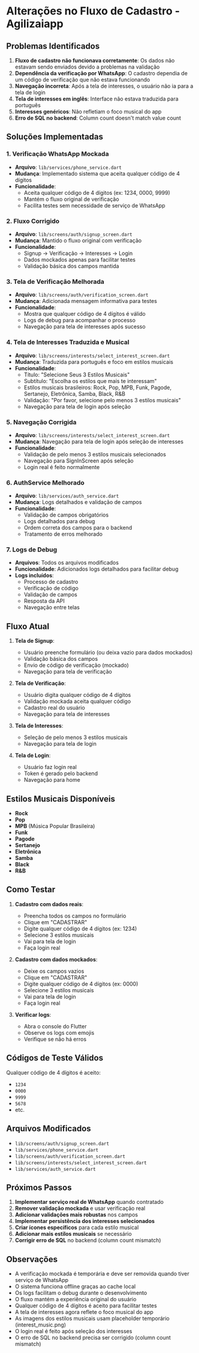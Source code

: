 # Alterações no Fluxo de Cadastro - Agilizaiapp

## Problemas Identificados

1. **Fluxo de cadastro não funcionava corretamente**: Os dados não estavam sendo enviados devido a problemas na validação
2. **Dependência da verificação por WhatsApp**: O cadastro dependia de um código de verificação que não estava funcionando
3. **Navegação incorreta**: Após a tela de interesses, o usuário não ia para a tela de login
4. **Tela de interesses em inglês**: Interface não estava traduzida para português
5. **Interesses genéricos**: Não refletiam o foco musical do app
6. **Erro de SQL no backend**: Column count doesn't match value count

## Soluções Implementadas

### 1. Verificação WhatsApp Mockada

- **Arquivo**: `lib/services/phone_service.dart`
- **Mudança**: Implementado sistema que aceita qualquer código de 4 dígitos
- **Funcionalidade**: 
  - Aceita qualquer código de 4 dígitos (ex: 1234, 0000, 9999)
  - Mantém o fluxo original de verificação
  - Facilita testes sem necessidade de serviço de WhatsApp

### 2. Fluxo Corrigido

- **Arquivo**: `lib/screens/auth/signup_screen.dart`
- **Mudança**: Mantido o fluxo original com verificação
- **Funcionalidade**:
  - Signup → Verificação → Interesses → Login
  - Dados mockados apenas para facilitar testes
  - Validação básica dos campos mantida

### 3. Tela de Verificação Melhorada

- **Arquivo**: `lib/screens/auth/verification_screen.dart`
- **Mudança**: Adicionada mensagem informativa para testes
- **Funcionalidade**:
  - Mostra que qualquer código de 4 dígitos é válido
  - Logs de debug para acompanhar o processo
  - Navegação para tela de interesses após sucesso

### 4. Tela de Interesses Traduzida e Musical

- **Arquivo**: `lib/screens/interests/select_interest_screen.dart`
- **Mudança**: Traduzida para português e foco em estilos musicais
- **Funcionalidade**:
  - Título: "Selecione Seus 3 Estilos Musicais"
  - Subtítulo: "Escolha os estilos que mais te interessam"
  - Estilos musicais brasileiros: Rock, Pop, MPB, Funk, Pagode, Sertanejo, Eletrônica, Samba, Black, R&B
  - Validação: "Por favor, selecione pelo menos 3 estilos musicais"
  - Navegação para tela de login após seleção

### 5. Navegação Corrigida

- **Arquivo**: `lib/screens/interests/select_interest_screen.dart`
- **Mudança**: Navegação para tela de login após seleção de interesses
- **Funcionalidade**:
  - Validação de pelo menos 3 estilos musicais selecionados
  - Navegação para SignInScreen após seleção
  - Login real é feito normalmente

### 6. AuthService Melhorado

- **Arquivo**: `lib/services/auth_service.dart`
- **Mudança**: Logs detalhados e validação de campos
- **Funcionalidade**:
  - Validação de campos obrigatórios
  - Logs detalhados para debug
  - Ordem correta dos campos para o backend
  - Tratamento de erros melhorado

### 7. Logs de Debug

- **Arquivos**: Todos os arquivos modificados
- **Funcionalidade**: Adicionados logs detalhados para facilitar debug
- **Logs incluídos**:
  - Processo de cadastro
  - Verificação de código
  - Validação de campos
  - Resposta da API
  - Navegação entre telas

## Fluxo Atual

1. **Tela de Signup**:
   - Usuário preenche formulário (ou deixa vazio para dados mockados)
   - Validação básica dos campos
   - Envio de código de verificação (mockado)
   - Navegação para tela de verificação

2. **Tela de Verificação**:
   - Usuário digita qualquer código de 4 dígitos
   - Validação mockada aceita qualquer código
   - Cadastro real do usuário
   - Navegação para tela de interesses

3. **Tela de Interesses**:
   - Seleção de pelo menos 3 estilos musicais
   - Navegação para tela de login

4. **Tela de Login**:
   - Usuário faz login real
   - Token é gerado pelo backend
   - Navegação para home

## Estilos Musicais Disponíveis

- **Rock**
- **Pop**
- **MPB** (Música Popular Brasileira)
- **Funk**
- **Pagode**
- **Sertanejo**
- **Eletrônica**
- **Samba**
- **Black**
- **R&B**

## Como Testar

1. **Cadastro com dados reais**:
   - Preencha todos os campos no formulário
   - Clique em "CADASTRAR"
   - Digite qualquer código de 4 dígitos (ex: 1234)
   - Selecione 3 estilos musicais
   - Vai para tela de login
   - Faça login real

2. **Cadastro com dados mockados**:
   - Deixe os campos vazios
   - Clique em "CADASTRAR"
   - Digite qualquer código de 4 dígitos (ex: 0000)
   - Selecione 3 estilos musicais
   - Vai para tela de login
   - Faça login real

3. **Verificar logs**:
   - Abra o console do Flutter
   - Observe os logs com emojis
   - Verifique se não há erros

## Códigos de Teste Válidos

Qualquer código de 4 dígitos é aceito:
- `1234`
- `0000`
- `9999`
- `5678`
- etc.

## Arquivos Modificados

- `lib/screens/auth/signup_screen.dart`
- `lib/services/phone_service.dart`
- `lib/screens/auth/verification_screen.dart`
- `lib/screens/interests/select_interest_screen.dart`
- `lib/services/auth_service.dart`

## Próximos Passos

1. **Implementar serviço real de WhatsApp** quando contratado
2. **Remover validação mockada** e usar verificação real
3. **Adicionar validações mais robustas** nos campos
4. **Implementar persistência dos interesses selecionados**
5. **Criar ícones específicos** para cada estilo musical
6. **Adicionar mais estilos musicais** se necessário
7. **Corrigir erro de SQL** no backend (column count mismatch)

## Observações

- A verificação mockada é temporária e deve ser removida quando tiver serviço de WhatsApp
- O sistema funciona offline graças ao cache local
- Os logs facilitam o debug durante o desenvolvimento
- O fluxo mantém a experiência original do usuário
- Qualquer código de 4 dígitos é aceito para facilitar testes
- A tela de interesses agora reflete o foco musical do app
- As imagens dos estilos musicais usam placeholder temporário (interest_music.png)
- O login real é feito após seleção dos interesses
- O erro de SQL no backend precisa ser corrigido (column count mismatch) 